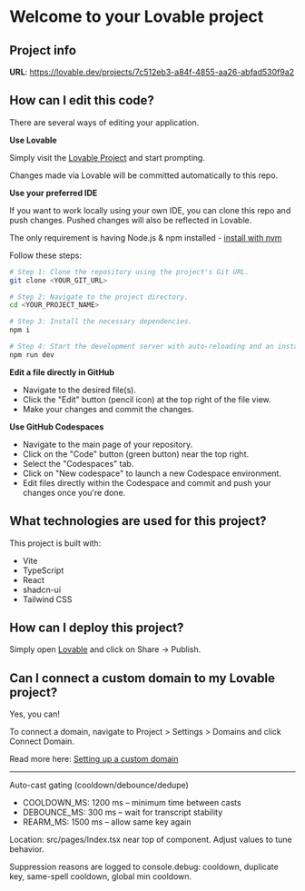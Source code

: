# Welcome to your Lovable project

## Project info

**URL**: https://lovable.dev/projects/7c512eb3-a84f-4855-aa26-abfad530f9a2

## How can I edit this code?

There are several ways of editing your application.

**Use Lovable**

Simply visit the [Lovable Project](https://lovable.dev/projects/7c512eb3-a84f-4855-aa26-abfad530f9a2) and start prompting.

Changes made via Lovable will be committed automatically to this repo.

**Use your preferred IDE**

If you want to work locally using your own IDE, you can clone this repo and push changes. Pushed changes will also be reflected in Lovable.

The only requirement is having Node.js & npm installed - [install with nvm](https://github.com/nvm-sh/nvm#installing-and-updating)

Follow these steps:

```sh
# Step 1: Clone the repository using the project's Git URL.
git clone <YOUR_GIT_URL>

# Step 2: Navigate to the project directory.
cd <YOUR_PROJECT_NAME>

# Step 3: Install the necessary dependencies.
npm i

# Step 4: Start the development server with auto-reloading and an instant preview.
npm run dev
```

**Edit a file directly in GitHub**

- Navigate to the desired file(s).
- Click the "Edit" button (pencil icon) at the top right of the file view.
- Make your changes and commit the changes.

**Use GitHub Codespaces**

- Navigate to the main page of your repository.
- Click on the "Code" button (green button) near the top right.
- Select the "Codespaces" tab.
- Click on "New codespace" to launch a new Codespace environment.
- Edit files directly within the Codespace and commit and push your changes once you're done.

## What technologies are used for this project?

This project is built with:

- Vite
- TypeScript
- React
- shadcn-ui
- Tailwind CSS

## How can I deploy this project?

Simply open [Lovable](https://lovable.dev/projects/7c512eb3-a84f-4855-aa26-abfad530f9a2) and click on Share -> Publish.

## Can I connect a custom domain to my Lovable project?

Yes, you can!

To connect a domain, navigate to Project > Settings > Domains and click Connect Domain.

Read more here: [Setting up a custom domain](https://docs.lovable.dev/tips-tricks/custom-domain#step-by-step-guide)

---

Auto-cast gating (cooldown/debounce/dedupe)
- COOLDOWN_MS: 1200 ms – minimum time between casts
- DEBOUNCE_MS: 300 ms – wait for transcript stability
- REARM_MS: 1500 ms – allow same key again

Location: src/pages/Index.tsx near top of component. Adjust values to tune behavior.

Suppression reasons are logged to console.debug: cooldown, duplicate key, same-spell cooldown, global min cooldown.
